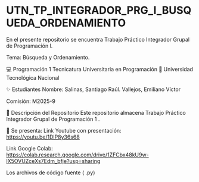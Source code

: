 # UTN_TP_INTEGRADOR_PRG_I_BUSQUEDA_ORDENAMIENTO
En el presente repositorio se encuentra Trabajo Práctico Integrador Grupal de Programación l.

Tema: Búsqueda y Ordenamiento. 

💻 Programación 1
Tecnicatura Universitaria en Programación
📍 Universidad Tecnológica Nacional

✨ Estudiantes
Nombre: 
      Salinas, Santiago Raúl.
      Vallejos, Emiliano Víctor

Comisión: M2025-9

📂 Descripción del Repositorio
Este repositorio almacena Trabajo Práctico Integrador Grupal de Programación 1 .

📌 Se presenta:
Link Youtube con presentación: 
      https://youtu.be/1DlP8y36s68

Link Google Colab: 
      https://colab.research.google.com/drive/1ZFCbx48kU9w-lX5OVUZceXs7Edm_bfje?usp=sharing

Los archivos de código fuente ( .py) 
